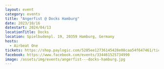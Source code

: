 ```yaml
---
layout: event
category: events
title: "Angerfist @ Docks Hamburg"
date: 2023/10/16
datestart: 2024/04/13
locationTitle: Docks
location: Spielbudenpl. 19, 20359 Hamburg, Germany
hosts:
  - Airbeat One
tickets: https://shop.paylogic.com/5285ee12736145428e08caa54f647461/tickets
facebook: https://www.facebook.com/events/334461525734990
image: /assets/img/events/angerfist---docks-hamburg.jpg
---
```

